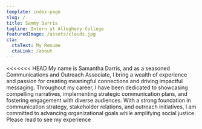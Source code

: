 ```yaml
---
template: index-page
slug: /
title: Sammy Darris
tagline: Intern at Allegheny College
featuredImage: /assets/clouds.jpg
cta:
  ctaText: My Resume
  ctaLink: /about
---
```

<<<<<<< HEAD
My name is Samantha Darris, and as a seasoned Communications and Outreach Associate, I bring a wealth of experience and passion for creating meaningful connections and driving impactful messaging. Throughout my career, I have been dedicated to showcasing compelling narratives, implementing strategic communication plans, and fostering engagement with diverse audiences. With a strong foundation in communication strategy, stakeholder relations, and outreach initiatives, I am committed to advancing organizational goals while amplifying social justice. Please read to see my experience
